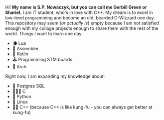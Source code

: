 Hi!
**My name is S.P. Nowaczyk, but you can call me Gerbill Green or Shariel.**
I am IT student, who's in love with C++.
My dream is to excel in low-level programming and become an old, bearded C-Wizzard one day.
This repository may seem (*or actually is*) empty because I am not satisfied enough with my collage projects enough to share them with the rest of the world.
Things I want to learn one day:

-  🌘 Lua
-  🧮 Assembler
 - 🍅 Kotlin
 - 🕹 Programming STM boards
 - 🔼 Arch

Right now, I am expanding my knowledge about:

 - 🐘 Postgres SQL
 - 🧙🏻‍♂️ C
 - 🐍 Python
 - 🐧 Linux
 - 🥷🏻 C++ (because C++ is like kung-fu - you can always get better at kung-fu)
